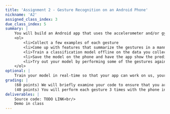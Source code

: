 ```yaml
---
title: 'Assignment 2 - Gesture Recognition on an Android Phone'
nickname: 'A2'
assigned_class_index: 3
due_class_index: 5
summary: |
    You will build an Android app that uses the accelerometer and/or gyroscope to disgtinguish between 3 different hand gestures when the phone is held facing up in your hand: (1) palm up-to-palm down, (2) palm down-to-palm up, (3) pushing the phone away from your body. You could easily distinguish between these gestures using signal processing and heuristics like in Assignment 1; however, we want you to use machine learning this time around. Here is the step-by-step plan that you will likely want to follow:
    <ol>
    	<li>Collect a few examples of each gesture
    	<li>Come up with features that summarize the gestures in a manner that makes them easy to distinguish (hint: the first two gestures involve rotating the phone while the third gesture does not, so you will want at least one feature that captures the notion of rotation)
    	<li>Train a classification model offline on the data you collected
    	<li>Save the model on the phone and have the app show the prediction of new gestures on the screen.
    	<li>Try out your model by performing some of the gestures again. If your app is not predicting correctly, you may need to consider new features, more training examples, or a different model.
    </ol>
optional: |
    Train your model in real-time so that your app can work on us, your instructors, without having us using the app beforehand. This means that your app will start with a blank model without any training data. There will be a button (or buttons) that we can hit to perform new gesture and assign labels to those gestures for training. On-the-fly, the model will train itself on that new data to create a personalized gesture model. After a "reasonable number" of gestures (5-10) per label, the model should be able to predict our gestures.
grading: |
    (60 points) We will briefly examine your code to ensure that you are using some form of machine learning to idenify which gesture is being performed. <br/>
    (40 points) You will perform each gesture 3 times with the phone in your hand. For full credit, your app must correctly identify at least 8 out of the 9 tries. -5 points for each extra mistake.
deliverables: |
    Source code: TODO LINK<br/>
    Demo in class
---
```


